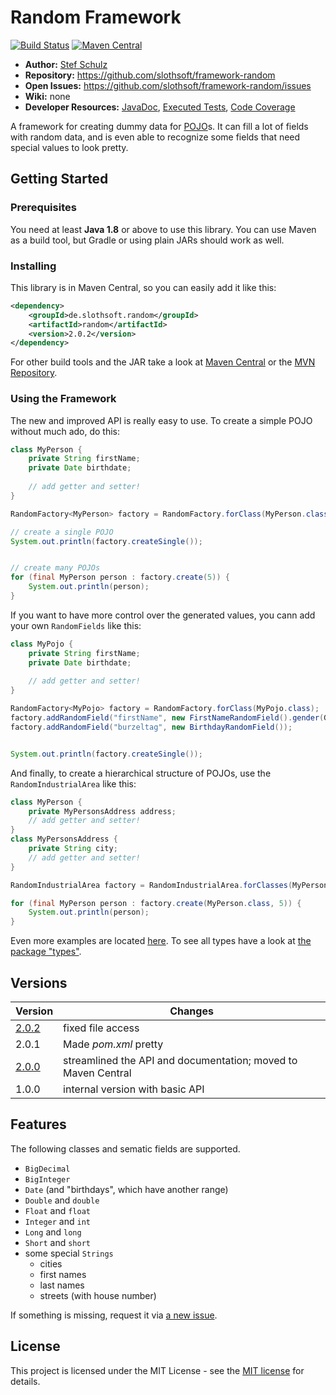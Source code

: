 # Random Framework

[![Build Status](https://travis-ci.org/slothsoft/framework-random.svg?branch=master)](https://travis-ci.org/slothsoft/framework-random) [![Maven Central](https://img.shields.io/maven-central/v/de.slothsoft.random/random.svg?label=Maven%20Central)](https://search.maven.org/search?q=g:%22de.slothsoft.random%22%20AND%20a:%22random%22)

- **Author:** [Stef Schulz](mailto:s.schulz@slothsoft.de)
- **Repository:** <https://github.com/slothsoft/framework-random>
- **Open Issues:** <https://github.com/slothsoft/framework-random/issues>
- **Wiki:** none
- **Developer Resources:** [JavaDoc](http://slothsoft.github.io/framework-random), [Executed Tests](http://slothsoft.github.io/framework-random/tests), [Code Coverage](http://slothsoft.github.io/framework-random/coverage)


A framework for creating dummy data for [POJO](https://de.wikipedia.org/wiki/Plain_Old_Java_Object)s. It can fill a lot of fields with random data, and is even able to recognize some fields that need special values to look pretty.

## Getting Started

### Prerequisites

You need at least **Java 1.8** or above to use this library. You can use Maven as a build tool, but Gradle or using plain JARs should work as well.

### Installing

This library is in Maven Central, so you can easily add it like this:

```xml
<dependency>
    <groupId>de.slothsoft.random</groupId>
    <artifactId>random</artifactId>
    <version>2.0.2</version>
</dependency>
```

For other build tools and the JAR take a look at [Maven Central](https://search.maven.org/artifact/de.slothsoft.random/random/2.0.0/jar) or the [MVN Repository](https://mvnrepository.com/artifact/de.slothsoft.random/random).


### Using the Framework

The new and improved API is really easy to use. To create a simple POJO without much ado, do this:

```java
class MyPerson { 
    private String firstName;
    private Date birthdate;
    
    // add getter and setter!
}

RandomFactory<MyPerson> factory = RandomFactory.forClass(MyPerson.class);

// create a single POJO
System.out.println(factory.createSingle());


// create many POJOs
for (final MyPerson person : factory.create(5)) {
    System.out.println(person);
}
```

If you want to have more control over the generated values, you cann add your own `RandomFields` like this:


```java
class MyPojo { 
    private String firstName;
    private Date birthdate;
    
    // add getter and setter!
}

RandomFactory<MyPojo> factory = RandomFactory.forClass(MyPojo.class);
factory.addRandomField("firstName", new FirstNameRandomField().gender(Gender.MALE));
factory.addRandomField("burzeltag", new BirthdayRandomField());


System.out.println(factory.createSingle());
```

And finally, to create a hierarchical structure of POJOs, use the `RandomIndustrialArea` like this:

```java
class MyPerson { 
    private MyPersonsAddress address;
    // add getter and setter!
}
class MyPersonsAddress { 
    private String city;
    // add getter and setter!
}

RandomIndustrialArea factory = RandomIndustrialArea.forClasses(MyPerson.class, MyPersonsAddress.class);

for (final MyPerson person : factory.create(MyPerson.class, 5)) {
	System.out.println(person);
}
```

Even more examples are located [here](https://github.com/slothsoft/framework-random/tree/master/random-example/src/main/java/de/slothsoft/random/example). To see all types have a look at [the package "types"](https://github.com/slothsoft/framework-random/tree/master/random/src/main/java/de/slothsoft/random/types).


##  Versions


| Version       | Changes       |
| ------------- | ------------- |
| [2.0.2](https://github.com/slothsoft/framework-random/milestone/3?closed=1) | fixed file access |
| 2.0.1         | Made _pom.xml_ pretty |
| [2.0.0](https://github.com/slothsoft/framework-random/milestone/1?closed=1) | streamlined the API and documentation; moved to Maven Central |
| 1.0.0         | internal version with basic API |


##  Features

The following classes and sematic fields are supported.

- `BigDecimal`
- `BigInteger`
- `Date` (and "birthdays", which have another range)
- `Double` and `double`
- `Float` and `float`
- `Integer` and `int`
- `Long` and `long`
- `Short` and `short`
- some special `Strings`
    * cities
    * first names
    * last names
    * streets (with house number)
    
If something is missing, request it via [a new issue](https://github.com/slothsoft/framework-random/issues/new).
    

## License

This project is licensed under the MIT License - see the [MIT license](https://opensource.org/licenses/MIT) for details.
